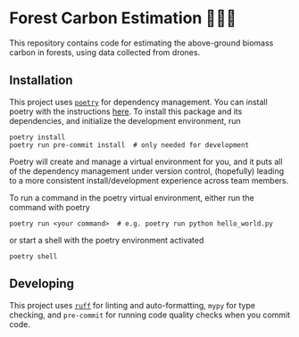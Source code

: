 # Forest Carbon Estimation 🌲🌳💨

This repository contains code for estimating the above-ground biomass carbon in forests, using data collected from drones.

## Installation

This project uses [`poetry`](https://python-poetry.org/docs/) for dependency management. You can install poetry with the instructions [here](https://python-poetry.org/docs/#installation). To install this package and its dependencies, and initialize the development environment, run

```
poetry install
poetry run pre-commit install  # only needed for development
```

Poetry will create and manage a virtual environment for you, and it puts all of the dependency management under version control, (hopefully) leading to a more consistent install/development experience across team members.

To run a command in the poetry virtual environment, either run the command with poetry

```
poetry run <your command>  # e.g. poetry run python hello_world.py
```

or start a shell with the poetry environment activated

```
poetry shell
```

## Developing

This project uses [`ruff`](https://github.com/astral-sh/ruff) for linting and auto-formatting, `mypy` for type checking, and `pre-commit` for running code quality checks when you commit code.
